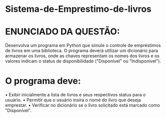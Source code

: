 # Sistema-de-Emprestimo-de-livros
# ENUNCIADO DA QUESTÃO: 


Desenvolva um programa em Python que simule o controle de empréstimos de livros em  uma biblioteca. O programa deverá utilizar um dicionário para armazenar os livros, onde  as chaves representam os nomes dos livros e os valores indicam o status de  disponibilidade ("Disponível" ou "Indisponível").   

# O programa deve: 
• Exibir inicialmente a lista de livros e seus respectivos status para o usuário. 
• Permitir que o usuário insira o nome do livro que deseja emprestar. 
• Verificar no dicionário se o livro solicitado está marcado como "Disponível". 

